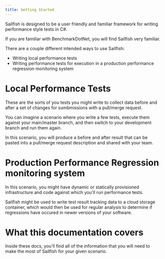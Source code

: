 ```yaml
---
title: Getting Started
---
```


Sailfish is designed to be a user friendly and familiar framework for writing performance style tests in C#.

If you are familiar with BenchmarkDotNet, you will find Sailfish very familiar.

There are a couple different intended ways to use Sailfish:

- Writing local performance tests
- Writing performance tests for execution in a production performance regression monitoring system

# Local Performance Tests

These are the sorts of you tests you might write to collect data before and after a set of changes for sumbmissions with a pull/merge request.

You can imagine a scenario where you write a few tests, execute them against your main/master branch, and then switch to your development branch and run them again.

In this scenario, you will produce a before and after result that can be pasted into a pull/merge request description and shared with your team.

# Production Performance Regression monitoring system

In this scenario, you might have dynamic or statically provisioned infrastructure and code against which you'll run performance tests.

Sailfish might be used to write test result tracking data to a cloud storage container, which would then be used for regular analysis to determine if regressions have occured in newer versions of your software.

# What this documentation covers

Inside these docs, you'll find all of the information that you will need to make the most of Sailfish for your given scenario.
